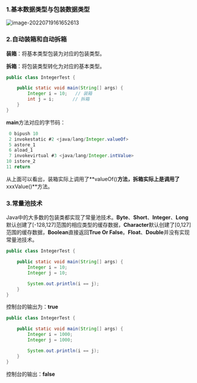 ### 1.基本数据类型与包装数据类型

![image-20220719161652613](https://lyfdoc.oss-cn-hangzhou.aliyuncs.com/20220719161652.png)

### 2.自动装箱和自动拆箱

**装箱**：将基本类型包装为对应的包装类型。

**拆箱**：将包装类型转化为对应的基本类型。

```Java
public class IntegerTest {

    public static void main(String[] args) {
        Integer i = 10;   // 装箱
        int j = i;		 // 拆箱
    }
}
```

**main**方法对应的字节码：

```java
 0 bipush 10
 2 invokestatic #2 <java/lang/Integer.valueOf>
 5 astore_1
 6 aload_1
 7 invokevirtual #3 <java/lang/Integer.intValue>
10 istore_2
11 return
```

从上面可以看出，装箱实际上调用了**valueOf()**方法，拆箱实际上是调用了**xxxValue()**方法。

### 3.常量池技术

Java中的大多数的包装类都实现了常量池技术。**Byte**、**Short**、**Integer**、**Long**默认创建了[-128,127]范围的相应类型的缓存数据，**Character**默认创建了[0,127]范围的缓存数据，**Boolean**直接返回**True Or False**。**Float**、**Double**并没有实现常量池技术。

```java
public class IntegerTest {

    public static void main(String[] args) {
        Integer i = 10;
        Integer j = 10;

        System.out.println(i == j);
    }
}
```

控制台的输出为：**true**

```java
public class IntegerTest {

    public static void main(String[] args) {
        Integer i = 1000;
        Integer j = 1000;

        System.out.println(i == j);
    }
}
```

控制台的输出：**false**
